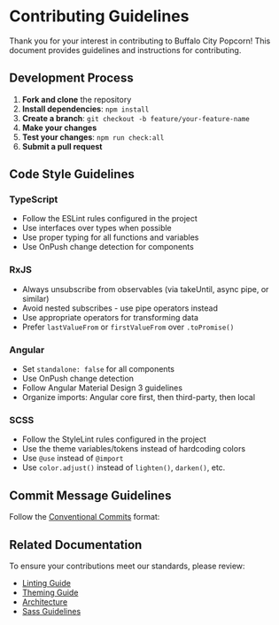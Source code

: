 # Contributing Guidelines

Thank you for your interest in contributing to Buffalo City Popcorn! This document provides guidelines and instructions for contributing.

## Development Process

1. **Fork and clone** the repository
2. **Install dependencies**: `npm install`
3. **Create a branch**: `git checkout -b feature/your-feature-name`
4. **Make your changes**
5. **Test your changes**: `npm run check:all`
6. **Submit a pull request**

## Code Style Guidelines

### TypeScript

- Follow the ESLint rules configured in the project
- Use interfaces over types when possible
- Use proper typing for all functions and variables
- Use OnPush change detection for components

### RxJS

- Always unsubscribe from observables (via takeUntil, async pipe, or similar)
- Avoid nested subscribes - use pipe operators instead
- Use appropriate operators for transforming data
- Prefer `lastValueFrom` or `firstValueFrom` over `.toPromise()`

### Angular

- Set `standalone: false` for all components
- Use OnPush change detection
- Follow Angular Material Design 3 guidelines
- Organize imports: Angular core first, then third-party, then local

### SCSS

- Follow the StyleLint rules configured in the project
- Use the theme variables/tokens instead of hardcoding colors
- Use `@use` instead of `@import`
- Use `color.adjust()` instead of `lighten()`, `darken()`, etc.

## Commit Message Guidelines

Follow the [Conventional Commits](https://www.conventionalcommits.org/) format:

## Related Documentation

To ensure your contributions meet our standards, please review:

- [Linting Guide](./LINTING.md)
- [Theming Guide](./THEMING.md)
- [Architecture](./ARCHITECTURE.md)
- [Sass Guidelines](../documentation/frontend/SASS_GUIDELINES.md)

